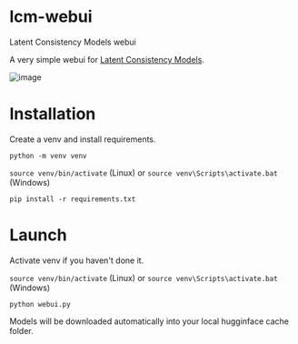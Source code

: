 # lcm-webui
Latent Consistency Models webui

A very simple webui for [Latent Consistency Models](https://github.com/luosiallen/latent-consistency-model).

![image](https://github.com/yownas/lcm-webui/assets/13150150/ab848cdb-d04a-458f-a1f4-3f6a9ab505fc)

# Installation

Create a venv and install requirements.

`python -m venv venv`

`source venv/bin/activate` (Linux) or `source venv\Scripts\activate.bat` (Windows)

`pip install -r requirements.txt`

# Launch

Activate venv if you haven't done it.

`source venv/bin/activate` (Linux) or `source venv\Scripts\activate.bat` (Windows)

`python webui.py`

Models will be downloaded automatically into your local hugginface cache folder.
